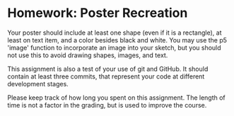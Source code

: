# Homework: Poster Recreation

Your poster should include at least one shape (even if it is a rectangle), at least on text item, and a color besides black and white. You may use the p5 'image' function to incorporate an image into your sketch, but you should not use this to avoid drawing shapes, images, and text.

This assignment is also a test of your use of git and GitHub. It should contain at least three commits, that represent your code at different development stages.

Please keep track of how long you spent on this assignment. The length of time is not a factor in the grading, but is used to improve the course.



